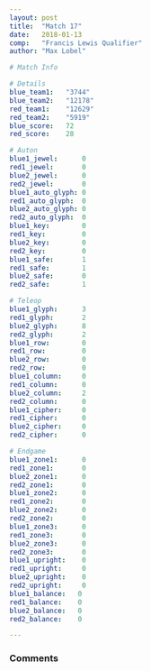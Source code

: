 ```yaml
---
layout: post
title:  "Match 17"
date:   2018-01-13
comp:   "Francis Lewis Qualifier"
author: "Max Lobel"

# Match Info

# Details
blue_team1:   "3744"
blue_team2:   "12178"
red_team1:    "12629"
red_team2:    "5919"
blue_score:   72
red_score:    28

# Auton
blue1_jewel:      0
red1_jewel:       0
blue2_jewel:      0
red2_jewel:       0
blue1_auto_glyph: 0
red1_auto_glyph:  0
blue2_auto_glyph: 0
red2_auto_glyph:  0
blue1_key:        0
red1_key:         0
blue2_key:        0
red2_key:         0
blue1_safe:       1
red1_safe:        1
blue2_safe:       0
red2_safe:        1

# Teleop
blue1_glyph:      3
red1_glyph:       2
blue2_glyph:      8
red2_glyph:       2
blue1_row:        0
red1_row:         0
blue2_row:        0
red2_row:         0
blue1_column:     0
red1_column:      0
blue2_column:     2
red2_column:      0
blue1_cipher:     0
red1_cipher:      0
blue2_cipher:     0
red2_cipher:      0

# Endgame
blue1_zone1:      0
red1_zone1:       0
blue2_zone1:      0
red2_zone1:       0
blue1_zone2:      0
red1_zone2:       0
blue2_zone2:      0
red2_zone2:       0
blue1_zone3:      0
red1_zone3:       0
blue2_zone3:      0
red2_zone3:       0
blue1_upright:    0
red1_upright:     0
blue2_upright:    0
red2_upright:     0
blue1_balance:   0
red1_balance:    0
blue2_balance:   0
red2_balance:    0

---
```


### Comments
